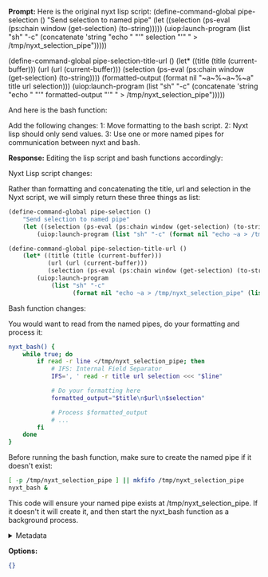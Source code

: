 **Prompt:**
Here is the original nyxt lisp script: 
(define-command-global pipe-selection ()
    "Send selection to named pipe"
  (let ((selection (ps-eval (ps:chain window (get-selection) (to-string)))))
    (uiop:launch-program (list "sh" "-c" (concatenate 'string "echo " "'" selection "'" " > /tmp/nyxt_selection_pipe")))))

(define-command-global pipe-selection-title-url ()
  (let* ((title (title (current-buffer)))
         (url (url (current-buffer)))
         (selection (ps-eval (ps:chain window (get-selection) (to-string))))
         (formatted-output
            (format nil "~a~%~a~%~a" title url selection)))
    (uiop:launch-program
        (list "sh" "-c"
            (concatenate 'string
                         "echo "
                         "'" formatted-output "'"
                         " > /tmp/nyxt_selection_pipe")))))

And here is the bash function: 



Add the following changes:
 1: Move formatting to the bash script.
 2: Nyxt lisp should only send values.
 3: Use one or more named pipes for communication between nyxt and bash.

**Response:**
Editing the lisp script and bash functions accordingly:

Nyxt Lisp script changes:

Rather than formatting and concatenating the title, url and selection in the Nyxt script, we will simply return these three things as list:

```lisp
(define-command-global pipe-selection ()
    "Send selection to named pipe"
    (let ((selection (ps-eval (ps:chain window (get-selection) (to-string)))))
        (uiop:launch-program (list "sh" "-c" (format nil "echo ~a > /tmp/nyxt_selection_pipe" selection)))))

(define-command-global pipe-selection-title-url ()
    (let* ((title (title (current-buffer)))
           (url (url (current-buffer)))
           (selection (ps-eval (ps:chain window (get-selection) (to-string)))))
        (uiop:launch-program
            (list "sh" "-c"
                  (format nil "echo ~a > /tmp/nyxt_selection_pipe" (list title url selection))))))
```

Bash function changes:

You would want to read from the named pipes, do your formatting and process it:

```bash
nyxt_bash() {
    while true; do
        if read -r line </tmp/nyxt_selection_pipe; then
            # IFS: Internal Field Separator
            IFS=', ' read -r title url selection <<< "$line"

            # Do your formatting here
            formatted_output="$title\n$url\n$selection"

            # Process $formatted_output
            # ...
        fi
    done
}
```

Before running the bash function, make sure to create the named pipe if it doesn't exist:

```bash
[ -p /tmp/nyxt_selection_pipe ] || mkfifo /tmp/nyxt_selection_pipe
nyxt_bash &
```

This code will ensure your named pipe exists at /tmp/nyxt_selection_pipe. If it doesn't it will create it, and then start the nyxt_bash function as a background process.

<details><summary>Metadata</summary>

- Duration: 46367 ms
- Datetime: 2023-10-23T15:30:22.869026
- Model: gpt-4-0613

</details>

**Options:**
```json
{}
```

